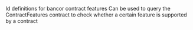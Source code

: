 Id definitions for bancor contract features
Can be used to query the ContractFeatures contract to check whether a certain feature is supported by a contract




